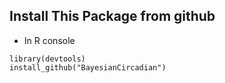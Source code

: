 ## Install This Package from github
* In R console

```{R}
library(devtools)
install_github("BayesianCircadian") 
